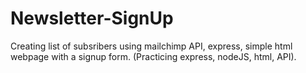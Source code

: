 # Newsletter-SignUp
Creating list of subsribers using mailchimp API,
express, simple html webpage with a signup form.
(Practicing express, nodeJS, html, API).
